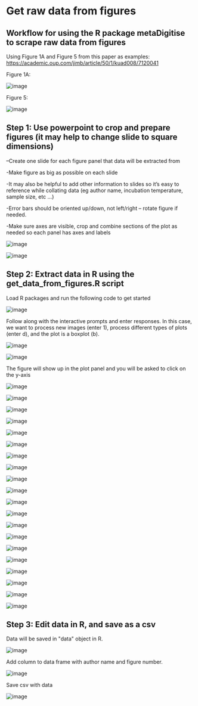 # Get raw data from figures

## Workflow for using the R package metaDigitise to scrape raw data from figures

Using Figure 1A and Figure 5 from this paper as examples: https://academic.oup.com/jimb/article/50/1/kuad008/7120041

Figure 1A:

![image](https://github.com/lgschaer/get-data-from-figures/assets/47119257/7000b08f-3680-4cc5-b5f4-ab017e12fe35)

Figure 5: 

![image](https://github.com/lgschaer/get-data-from-figures/assets/47119257/4c588434-0982-4cd7-ad70-cfa28dfcefc7)

## Step 1: Use powerpoint to crop and prepare figures (it may help to change slide to square dimensions)

–Create one slide for each figure panel that data will be extracted from

-Make figure as big as possible on each slide

-It may also be helpful to add other information to slides so it’s easy to reference while collating data (eg author name, incubation temperature, sample size, etc …)

-Error bars should be oriented up/down, not left/right – rotate figure if needed.

-Make sure axes are visible, crop and combine sections of the plot as needed so each panel has axes and labels

![image](https://github.com/lgschaer/get-data-from-figures/assets/47119257/a91013be-53a9-4079-b657-be009a60dad6)

![image](https://github.com/lgschaer/get-data-from-figures/assets/47119257/3349018f-fd75-4c31-bf0a-ca59d7d1414f)

## Step 2: Extract data in R using the get_data_from_figures.R script

Load R packages and run the following code to get started

![image](https://github.com/lgschaer/get-data-from-figures/assets/47119257/66341682-3a03-4620-86c6-10692e2db43a)

Follow along with the interactive prompts and enter responses. In this case, we want to process new images (enter 1), process different types of plots (enter d), and the plot is a boxplot (b).

![image](https://github.com/lgschaer/get-data-from-figures/assets/47119257/45c052b8-1dd6-45b0-8e5d-e12fd05836f5)

![image](https://github.com/lgschaer/get-data-from-figures/assets/47119257/11df3c29-0762-430a-9aca-6758bbedb907)

The figure will show up in the plot panel and you will be asked to click on the y-axis 

![image](https://github.com/lgschaer/get-data-from-figures/assets/47119257/3151a3bf-5880-4d46-a368-658cd7d90382)

![image](https://github.com/lgschaer/get-data-from-figures/assets/47119257/410a039b-d23c-4b5e-a6ba-6b47d43c2f8a)


![image](https://github.com/lgschaer/get-data-from-figures/assets/47119257/a8525c76-6afe-4ab3-94e1-9ee20076f5f8)


![image](https://github.com/lgschaer/get-data-from-figures/assets/47119257/49ffcc22-adcb-47c7-bcb5-f7455b2b3b38)


![image](https://github.com/lgschaer/get-data-from-figures/assets/47119257/fa440f80-6018-4ae7-b11a-95430d912c8a)


![image](https://github.com/lgschaer/get-data-from-figures/assets/47119257/60b045cf-b892-4d4f-bcda-b425e983e251)


![image](https://github.com/lgschaer/get-data-from-figures/assets/47119257/cf25e596-0c83-40db-bbc0-44cf3eb7e46e)


![image](https://github.com/lgschaer/get-data-from-figures/assets/47119257/d179a75f-442f-414a-bec3-19837a832326)


![image](https://github.com/lgschaer/get-data-from-figures/assets/47119257/5c85c0f2-25ed-4093-b652-ae30fbea68f7)


![image](https://github.com/lgschaer/get-data-from-figures/assets/47119257/aad0970d-df13-4d75-b076-1cafdda7e212)


![image](https://github.com/lgschaer/get-data-from-figures/assets/47119257/e6a810c3-a3f8-4813-8494-0961cdcd688b)


![image](https://github.com/lgschaer/get-data-from-figures/assets/47119257/568bd725-d374-4df5-a83d-e1b9950b22b7)


![image](https://github.com/lgschaer/get-data-from-figures/assets/47119257/42f0c9d3-f4a4-4ef2-b2df-026db345a269)

![image](https://github.com/lgschaer/get-data-from-figures/assets/47119257/3644fb30-a55f-495d-b27f-d6c1d1876a55)


![image](https://github.com/lgschaer/get-data-from-figures/assets/47119257/a957fe29-48e5-455f-9d86-18e290c3ed6b)


![image](https://github.com/lgschaer/get-data-from-figures/assets/47119257/6ab1a2dc-5c8f-4330-a140-1e4c8f9e29ad)


![image](https://github.com/lgschaer/get-data-from-figures/assets/47119257/84066cc6-e502-44f0-89e2-03e6b9a813f6)


![image](https://github.com/lgschaer/get-data-from-figures/assets/47119257/96145464-8069-4a45-a396-71a1288dbb61)


![image](https://github.com/lgschaer/get-data-from-figures/assets/47119257/c05e4dba-0315-4800-9ef0-69a17f228355)


![image](https://github.com/lgschaer/get-data-from-figures/assets/47119257/8bc757d8-b2be-4374-9012-5a5d6e7c1f28)


## Step 3: Edit data in R, and save as a csv

Data will be saved in "data" object in R. 

![image](https://github.com/lgschaer/get-data-from-figures/assets/47119257/6ed94c50-f484-4f53-be71-4a7a9180f56d)


Add column to data frame with author name and figure number.

![image](https://github.com/lgschaer/get-data-from-figures/assets/47119257/13666ca1-98cb-4d5a-8ec3-4ccc1f42a197)

Save csv with data

![image](https://github.com/lgschaer/get-data-from-figures/assets/47119257/b169cf4e-336a-47db-9f53-7a77f3991161)

